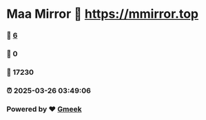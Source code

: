 # Maa Mirror :link: https://mmirror.top 
### :page_facing_up: [6](https://mmirror.top/tag.html) 
### :speech_balloon: 0 
### :hibiscus: 17230 
### :alarm_clock: 2025-03-26 03:49:06 
### Powered by :heart: [Gmeek](https://github.com/Meekdai/Gmeek)
